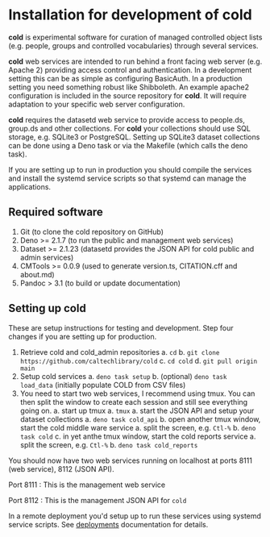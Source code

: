 Installation for development of **cold**
========================================

**cold** is experimental software for curation of managed controlled object lists (e.g. people, groups and controlled vocabularies) through several services.

**cold** web services are intended to run behind a front facing web server (e.g. Apache 2) providing access control and authentication. In a development setting this can be as simple as configuring BasicAuth.  In a production setting you need something robust like Shibboleth.  An example apache2 configuration is included in the source repository for **cold**. It will require adaptation to your specific web server configuration.

**cold** requires the datasetd web service to provide access to people.ds, group.ds and other collections. For **cold** your collections should use SQL storage, e.g. SQLite3 or PostgreSQL. Setting up SQLite3 dataset collections can be done using a Deno task or via the Makefile (which calls the deno task).

If you are setting up to run in production you should compile the services and install the systemd service scripts so that systemd can manage the applications.

Required software
-----------------

1. Git (to clone the cold repository on GitHub)
2. Deno >= 2.1.7 (to run the public and management web services)
3. Dataset >= 2.1.23 (datasetd provides the JSON API for cold public and admin services)
4. CMTools >= 0.0.9 (used to generate version.ts, CITATION.cff and about.md)
5. Pandoc > 3.1 (to build or update documentation)

Setting up cold
---------------

These are setup instructions for testing and development.  Step four changes
if you are setting up for production.

1. Retrieve cold and cold_admin repositories
    a. `cd`
    b. `git clone https://github.com/caltechlibrary/cold`
    c. `cd cold`
    d. `git pull origin main`
2. Setup cold services
    a. `deno task setup`
    b. (optional) `deno task load_data` (initially populate COLD from CSV files)
3. You need to start two web services, I recommend using tmux. You can then split the window to create each session and still see everything going on.
    a. start up tmux
      a. `tmux`
    a. start the JSON API and setup your dataset collections
      a. `deno task cold_api`
    b. open another tmux window, start the cold middle ware service
      a. split the screen, e.g. `Ctl-%`
      b. `deno task cold`
    c. in yet anthe tmux window, start the cold reports service
      a. split the screen, e.g. `Ctl-%`
      b. `deno task cold_reports`

You should now have two web services running on localhost at ports 8111 (web service), 8112 (JSON API).

Port 8111
: This is the management web service

Port 8112
: This is the management JSON API for `cold`

In a remote deployment you'd setup up to run these services using systemd service scripts. See [deployments](deployment.md) documentation for details.
